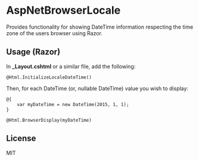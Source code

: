 # AspNetBrowserLocale

Provides functionality for showing DateTime information respecting the time zone of the users browser using Razor.

## Usage (Razor)

In **_Layout.cshtml** or a similar file, add the following:

```
@Html.InitializeLocaleDateTime()
```

Then, for each DateTime (or, nullable DateTime) value you wish to display:

```
@{
    var myDateTime = new DateTime(2015, 1, 1);
}

@Html.BrowserDisplay(myDateTime)
```

## License

MIT
